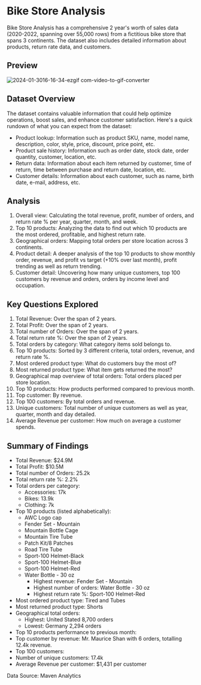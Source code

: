 # Bike Store Analysis

Bike Store Analysis has a comprehensive 2 year's worth of sales data (2020-2022, spanning over 55,000 rows) from a fictitious bike store that spans 3 continents. The dataset also includes detailed information about products, return rate data, and customers.

## Preview

![2024-01-3016-16-34-ezgif com-video-to-gif-converter](https://github.com/Mlindens/Bike_Store_Analysis/assets/83295029/e7651e09-aa2d-4650-abbb-d439f57800e6)


## Dataset Overview

The dataset contains valuable information that could help optimize operations, boost sales, and enhance customer satisfaction. Here's a quick rundown of what you can expect from the dataset:

* Product lookup: Information such as product SKU, name, model name, description, color, style, price, discount, price point, etc.
* Product sale history: Information such as order date, stock date, order quantity, customer, location, etc.
* Return data: Information about each item returned by customer, time of return, time between purchase and return date, location, etc.
* Customer details: Information about each customer, such as name, birth date, e-mail, address, etc.

## Analysis

1. Overall view: Calculating the total revenue, profit, number of orders, and return rate % per year, quarter, month, and week.
2. Top 10 products: Analyzing the data to find out which 10 products are the most ordered, profitable, and highest return rate.
3. Geographical orders: Mapping total orders per store location across 3 continents.
4. Product detail: A deeper analysis of the top 10 products to show monthly order, revenue, and profit vs target (+10% over last month), profit trending as well as return trending.
5. Customer detail: Uncovering how many unique customers, top 100 customers by revenue and orders, orders by income level and occupation.

## Key Questions Explored

1. Total Revenue: Over the span of 2 years.
2. Total Profit: Over the span of 2 years.
3. Total number of Orders: Over the span of 2 years.
4. Total return rate %: Over the span of 2 years.
5. Total orders by category: What category items sold belongs to.
6. Top 10 products: Sorted by 3 different criteria, total orders, revenue, and return rate %.
7. Most ordered product type: What do customers buy the most of?
8. Most returned product type: What item gets returned the most?
9. Geographical map overview of total orders: Total orders placed per store location.
10. Top 10 products: How products performed compared to previous month.
11. Top customer: By revenue.
12. Top 100 customers: By total orders and revenue.
13. Unique customers: Total number of unique customers as well as year, quarter, month and day detailed.
14. Average Revenue per customer: How much on average a customer spends. 

## Summary of Findings

* Total Revenue: $24.9M
* Total Profit: $10.5M
* Total number of Orders: 25.2k
* Total return rate %: 2.2%
* Total orders per category:
  * Accessories: 17k
  * Bikes: 13.9k
  * Clothing: 7k
* Top 10 products (listed alphabetically):
  * AWC Logo cap
  * Fender Set - Mountain
  * Mountain Bottle Cage
  * Mountain Tire Tube
  * Patch Kit/8 Patches
  * Road Tire Tube
  * Sport-100 Helmet-Black
  * Sport-100 Helmet-Blue
  * Sport-100 Helmet-Red 
  * Water Bottle - 30 oz
    * Highest revenue: Fender Set - Mountain
    * Highest number of orders: Water Bottle - 30 oz
    * Highest return rate %: Sport-100 Helmet-Red
* Most ordered product type: Tired and Tubes
* Most returned product type: Shorts
* Geographical total orders:
   * Highest: United Stated 8,700 orders
   * Lowest: Germany 2,294 orders
* Top 10 products performance to previous month:
* Top customer by revenue: Mr. Maurice Shan with 6 orders, totalling 12.4k revenue.
* Top 100 customers:
* Number of unique customers: 17.4k
* Average Revenue per customer: $1,431 per customer

Data Source: Maven Analytics


